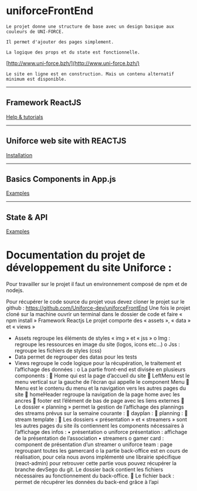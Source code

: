 # uniforceFrontEnd

    Le projet donne une structure de base avec un design basique aux couleurs de UNI-FORCE.

    Il permet d'ajouter des pages simplement.

    La logique des props et du state est fonctionnelle.

[http://www.uni-force.bzh/](http://www.uni-force.bzh/)

    Le site en ligne est en construction. Mais un contenu alternatif minimum est disponible.

---
## Framework ReactJS

[Help & tutorials](https://github.com/MaximeMerrien/uniforceFrontEnd/wiki/Help-&-tutorials)

---
## Uniforce web site with REACTJS

[Installation](https://github.com/MaximeMerrien/uniforceFrontEnd/wiki/Installation)

---
## Basics Components in App.js

[Examples](https://github.com/MaximeMerrien/uniforceFrontEnd/wiki/Components-with-ReactJS)

---
## State & API

[Examples](https://github.com/MaximeMerrien/uniforceFrontEnd/wiki/State-&-API-call)



# Documentation du projet de développement du site Uniforce : 
Pour travailler sur le projet il faut un environnement composé de npm et de nodejs.

Pour récupérer le code source du projet vous devez cloner le projet sur le github : https://github.com/Uniforce-dev/uniforceFrontEnd
Une fois le projet cloné sur la machine ouvrir un terminal dans le dossier de code et faire « npm install » 
Framework Reactjs 
Le projet comporte des « assets », « data » et « views »
-	Assets regroupe les éléments de styles « img » et « jss » 
o	Img : regroupe les ressources en image du site (logos, icons etc…)
o	Jss : regroupe les fichiers de styles (css)
-	Data permet de regrouper des datas pour les tests 
-	Views regroupe le code logique pour la récupération, le traitement et l’affichage des données :
o	La partie front-end est divisée en plusieurs components : 
	Home qui est la page d’accueil du site 
	LeftMenu est le menu vertical sur la gauche de l’écran qui appelle le component Menu
	Menu est le contenu du menu et la navigation vers les autres pages du site
	homeHeader regroupe la navigation de la page home avec les ancres 
	footer est l’élément de bas de page avec les liens externes 
	Le dossier « planning » permet la gestion de l’affichage des plannings des streams prévus sur la semaine courante : 
	dayplan : 
	planning :
	stream template : 
	Les dossiers « présentation » et « streamers » sont les autres pages du site ils contiennent les components nécessaires à l’affichage des infos : 
•	présentation 
o	uniforce présentation : affichage de la présentation de l’association 
•	streamers 
o	gamer card : component de présentation d’un streamer 
o	uniforce team : page regroupant toutes les gamercard 
o	la partie back-office est en cours de réalisation, pour cela nous avons implémenté une librairie spécifique (react-admin) pour retrouver cette partie vous pouvez récupérer la branche devSego du git. Le  dossier back contient les fichiers nécessaires au fonctionnement du back-office. 
	Le fichier back : permet de récupérer les données du back-end grâce à l’api 

